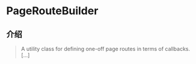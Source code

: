 # PageRouteBuilder

## 介绍

> A utility class for defining one-off page routes in terms of callbacks. [...]
